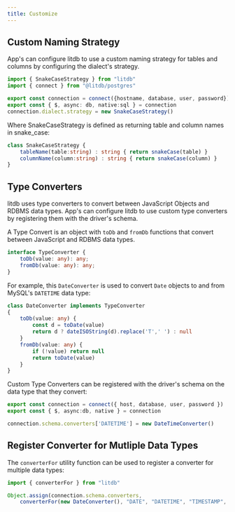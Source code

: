 ```yaml
---
title: Customize
---
```


## Custom Naming Strategy

App's can configure litdb to use a custom naming strategy for tables and columns by configuring the dialect's strategy. 

```ts
import { SnakeCaseStrategy } from "litdb"
import { connect } from "@litdb/postgres"

export const connection = connect({hostname, database, user, password})
export const { $, async: db, native:sql } = connection
connection.dialect.strategy = new SnakeCaseStrategy()
```

Where SnakeCaseStrategy is defined as returning table and column names in snake_case:

```ts
class SnakeCaseStrategy {
    tableName(table:string) : string { return snakeCase(table) }
    columnName(column:string) : string { return snakeCase(column) }
}
```

## Type Converters

litdb uses type converters to convert between JavaScript Objects and RDBMS data types. App's can configure litdb to use 
custom type converters by registering them with the driver's schema.

A Type Convert is an object with `toDb` and `fromDb` functions that convert between JavaScript and RDBMS data types.

```ts
interface TypeConverter {
    toDb(value: any): any;
    fromDb(value: any): any;
}
```

For example, this `DateConverter` is used to convert `Date` objects to and from MySQL's `DATETIME` data type:

```ts
class DateConverter implements TypeConverter
{
    toDb(value: any) {
        const d = toDate(value)
        return d ? dateISOString(d).replace('T',' ') : null
    }
    fromDb(value: any) {
        if (!value) return null
        return toDate(value)
    }
}
```

Custom Type Converters can be registered with the driver's schema on the data type that they convert:

```ts
export const connection = connect({ host, database, user, password })
export const { $, async:db, native } = connection

connection.schema.converters['DATETIME'] = new DateTimeConverter()
```

## Register Converter for Mutliple Data Types

The `converterFor` utility function can be used to register a converter for multiple data types:

```ts
import { converterFor } from "litdb"

Object.assign(connection.schema.converters, 
    converterFor(new DateConverter(), "DATE", "DATETIME", "TIMESTAMP", "TIMESTAMPZ"))
```
